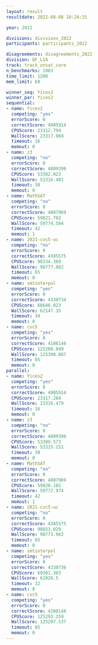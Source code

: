 ```yaml
---
layout: result
resultdate: 2022-08-08 10:24:15

year: 2022

divisions: divisions_2022
participants: participants_2022

disagreements: disagreements_2022
division: QF_LIA
track: track_unsat_core
n_benchmarks: 1003
time_limit: 1200
mem_limit: 60

winner_seq: Yices2
winner_par: Yices2
sequential:
- name: Yices2
  competing: "yes"
  errorScore: 0
  correctScore: 4905914
  CPUScore: 23312.794
  WallScore: 23317.069
  timeout: 16
  memout: 0
- name: z3
  competing: "no"
  errorScore: 0
  correctScore: 4809398
  CPUScore: 53382.023
  WallScore: 53316.401
  timeout: 38
  memout: 0
- name: MathSAT
  competing: "no"
  errorScore: 0
  correctScore: 4807969
  CPUScore: 59821.702
  WallScore: 59774.584
  timeout: 42
  memout: 1
- name: 2021-cvc5-uc
  competing: "no"
  errorScore: 0
  correctScore: 4385575
  CPUScore: 98334.369
  WallScore: 98777.082
  timeout: 65
  memout: 0
- name: smtinterpol
  competing: "yes"
  errorScore: 0
  correctScore: 4330734
  CPUScore: 68646.023
  WallScore: 62147.35
  timeout: 34
  memout: 0
- name: cvc5
  competing: "yes"
  errorScore: 0
  correctScore: 4108148
  CPUScore: 125280.049
  WallScore: 125300.867
  timeout: 85
  memout: 0
parallel:
- name: Yices2
  competing: "yes"
  errorScore: 0
  correctScore: 4905914
  CPUScore: 23317.284
  WallScore: 23316.479
  timeout: 16
  memout: 0
- name: z3
  competing: "no"
  errorScore: 0
  correctScore: 4809398
  CPUScore: 53389.573
  WallScore: 53315.151
  timeout: 38
  memout: 0
- name: MathSAT
  competing: "no"
  errorScore: 0
  correctScore: 4807969
  CPUScore: 59828.102
  WallScore: 59772.974
  timeout: 42
  memout: 1
- name: 2021-cvc5-uc
  competing: "no"
  errorScore: 0
  correctScore: 4385575
  CPUScore: 98653.029
  WallScore: 98773.962
  timeout: 65
  memout: 0
- name: smtinterpol
  competing: "yes"
  errorScore: 0
  correctScore: 4330736
  CPUScore: 69301.303
  WallScore: 62026.5
  timeout: 32
  memout: 0
- name: cvc5
  competing: "yes"
  errorScore: 0
  correctScore: 4108148
  CPUScore: 125293.259
  WallScore: 125297.537
  timeout: 85
  memout: 0
---
```

